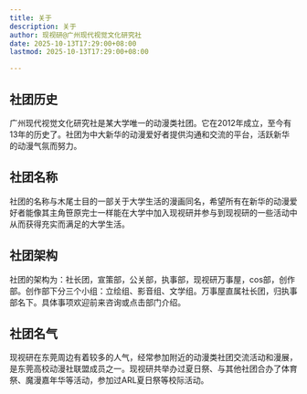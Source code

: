 ```yaml
---
title: 关于
description: 关于
author: 现视研@广州现代视觉文化研究社
date: 2025-10-13T17:29:00+08:00
lastmod: 2025-10-13T17:29:00+08:00

---
```


## 社团历史
广州现代视觉文化研究社是某大学唯一的动漫类社团。它在2012年成立，至今有13年的历史了。社团为中大新华的动漫爱好者提供沟通和交流的平台，活跃新华的动漫气氛而努力。

## 社团名称
社团的名称与木尾士目的一部关于大学生活的漫画同名，希望所有在新华的动漫爱好者能像其主角笹原完士一样能在大学中加入现视研并参与到现视研的一些活动中从而获得充实而满足的大学生活。

## 社团架构
社团的架构为：社长团，宣策部，公关部，执事部，现视研万事屋，cos部，创作部。创作部下分三个小组：立绘组、影音组、文学组。万事屋直属社长团，归执事部名下。具体事项欢迎前来咨询或点击部门介绍。

## 社团名气
现视研在东莞周边有着较多的人气，经常参加附近的动漫类社团交流活动和漫展，是东莞高校动漫社联盟成员之一。现视研共举办过夏日祭、与其他社团合办了体育祭、魔漫嘉年华等活动，参加过ARL夏日祭等校际活动。